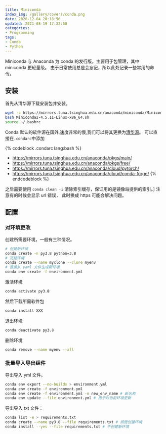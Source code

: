 ```yaml
---
title: Miniconda
index_img: /gallery/covers/conda.png
date: 2020-12-04 20:18:50
updated: 2021-08-19 17:22:50
categories:
- Programming
tags: 
- Conda
- Python
---
```


Miniconda 与 Anaconda 为 conda 的发行版，主要用于包管理，其中 miniconda 更轻量级。
由于日常使用总是会忘记，所以此处记录一些常用的命令。

<!-- more -->

## 安装

首先从清华源下载安装包并安装。

``` bash
wget -c https://mirrors.tuna.tsinghua.edu.cn/anaconda/miniconda/Miniconda2-4.5.11-Linux-x86_64.sh
bash Miniconda2-4.5.11-Linux-x86_64.sh
source ~/.bashrc
```

Conda 默认的软件源在国外,速度非常的慢,我们可以将其更换为[清华源](https://mirrors.tuna.tsinghua.edu.cn/help/anaconda/)。
可以直接在`.condarc`中添加

{% codeblock .condarc lang:bash %}
- https://mirrors.tuna.tsinghua.edu.cn/anaconda/pkgs/main/
- https://mirrors.tuna.tsinghua.edu.cn/anaconda/pkgs/free/
- https://mirrors.tuna.tsinghua.edu.cn/anaconda/cloud/pytorch/
- https://mirrors.tuna.tsinghua.edu.cn/anaconda/cloud/conda-forge/
{% endcodeblock %}

之后需要使用 `conda clean -i` 清除索引缓存，保证用的是镜像站提供的索引。]
注意有的时候会显示 url 错误， 此时换成 https 可能会解决问题。

## 配置

### 对环境更改

创建所需要环境，一般有三种情况。

``` bash
# 创建新环境
conda create -n py3.8 python=3.8
# 克隆环境
conda create --name myclone --clone myenv
# 直接从 yaml 文件生成新环境
conda env create -f environment.yml
```
激活环境
``` bash
conda activate py3.8
```
然后下载所需软件包
``` bash
conda install XXX
```
退出环境
``` bash
conda deactivate py3.8
```
删除环境
``` bash
conda remove --name myenv --all
```

### 批量导入导出组件

导出导入 yml 文件。

``` bash
conda env export --no-builds > environment.yml
conda env create -f environment.yml
conda env create -f environment.yml -n new_env_name # 新名称
conda env update --file environment.yml # 用于对当前环境更新
```

导出导入 txt 文件：
``` bash
conda list -e > requirements.txt
conda create --name py3.8 --file requirements.txt # 顺便创建环境
conda install --yes --file requirements.txt # 不创建新环境
```